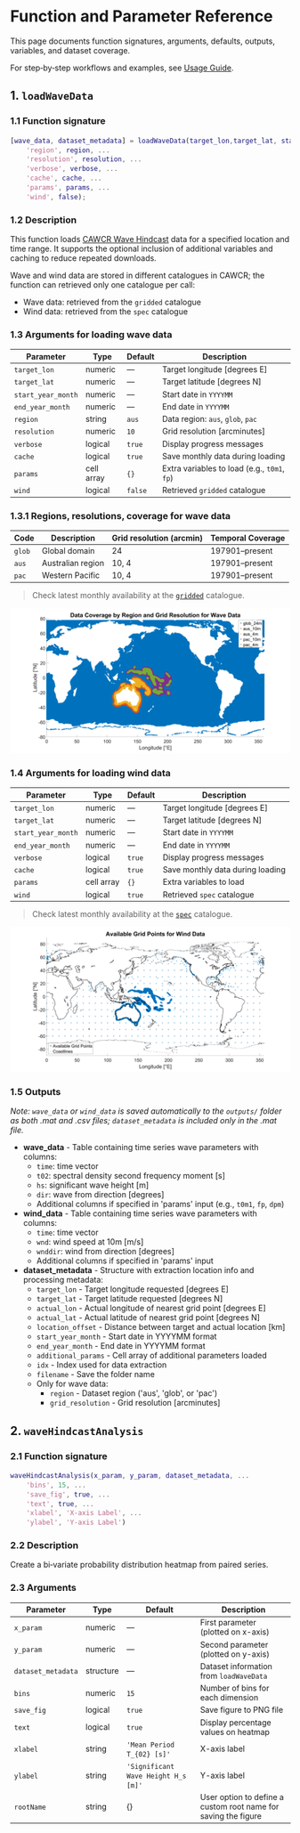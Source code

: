 # Function and Parameter Reference

This page documents function signatures, arguments, defaults, outputs, variables, and dataset coverage.

For step‑by‑step workflows and examples, see [Usage Guide](usage.md).

## 1. `loadWaveData`

### 1.1 Function signature

```matlab
[wave_data, dataset_metadata] = loadWaveData(target_lon,target_lat, start_year_month, end_year_month, ...
    'region', region, ...
    'resolution', resolution, ...
    'verbose', verbose, ...
    'cache', cache, ...
    'params', params, ...
    'wind', false);
```

### 1.2 Description

This function loads [CAWCR Wave Hindcast](https://researchdata.edu.au/cawcr-wave-hindcast-aggregated-collection/1401722#:~:text=Organisation%26rft,4%20degree%20%2824%20arcminute) data for a specified location and time range. It supports the optional inclusion of additional variables and caching to reduce repeated downloads.

Wave and wind data are stored in different catalogues in CAWCR; the function can retrieved only one catalogue per call:

- Wave data: retrieved from the `gridded` catalogue
- Wind data: retrieved from the `spec` catalogue

### 1.3 Arguments for loading wave data

| Parameter          | Type       | Default | Description                                  |
| ------------------ | ---------- | ------- | -------------------------------------------- |
| `target_lon`       | numeric    | —       | Target longitude [degrees E]                 |
| `target_lat`       | numeric    | —       | Target latitude [degrees N]                  |
| `start_year_month` | numeric    | —       | Start date in `YYYYMM`                       |
| `end_year_month`   | numeric    | —       | End date in `YYYYMM`                         |
| `region`           | string     | `aus`   | Data region: `aus`, `glob`, `pac`            |
| `resolution`       | numeric    | `10`    | Grid resolution [arcminutes]                 |
| `verbose`          | logical    | `true`  | Display progress messages                    |
| `cache`            | logical    | `true`  | Save monthly data during loading             |
| `params`           | cell array | `{}`    | Extra variables to load (e.g., `t0m1`, `fp`) |
| `wind`             | logical    | `false` | Retrieved `gridded` catalogue                |

### 1.3.1 Regions, resolutions, coverage for wave data

| Code   | Description       | Grid resolution (arcmin) | Temporal Coverage |
| ------ | ----------------- | ------------------------ | ----------------- |
| `glob` | Global domain     | 24                       | 197901–present    |
| `aus`  | Australian region | 10, 4                    | 197901–present    |
| `pac`  | Western Pacific   | 10, 4                    | 197901–present    |

> Check latest monthly availability at the [`gridded`](https://data-cbr.csiro.au/thredds/catalog/catch_all/CMAR_CAWCR-Wave_archive/CAWCR_Wave_Hindcast_aggregate/gridded/catalog.html) catalogue.

![Data Coverage by Region and Resolution](figures/dataCoverage_gridded.png)

### 1.4 Arguments for loading wind data

| Parameter          | Type       | Default | Description                      |
| ------------------ | ---------- | ------- | -------------------------------- |
| `target_lon`       | numeric    | —       | Target longitude [degrees E]     |
| `target_lat`       | numeric    | —       | Target latitude [degrees N]      |
| `start_year_month` | numeric    | —       | Start date in `YYYYMM`           |
| `end_year_month`   | numeric    | —       | End date in `YYYYMM`             |
| `verbose`          | logical    | `true`  | Display progress messages        |
| `cache`            | logical    | `true`  | Save monthly data during loading |
| `params`           | cell array | `{}`    | Extra variables to load          |
| `wind`             | logical    | `true`  | Retrieved `spec` catalogue       |

> Check latest monthly availability at the [`spec`](https://data-cbr.csiro.au/thredds/catalog/catch_all/CMAR_CAWCR-Wave_archive/CAWCR_Wave_Hindcast_aggregate/spec/catalog.html) catalogue.

![Available Grind Points for spec Catalogue](figures/dataCoverage_spec.png)

### 1.5 Outputs

_Note: `wave_data` or `wind_data` is saved automatically to the `outputs/` folder as both .mat and .csv files; `dataset_metadata` is included only in the .mat file._

- **wave_data** - Table containing time series wave parameters with columns:
  - `time`: time vector
  - `t02`: spectral density second frequency moment [s]
  - `hs`: significant wave height [m]
  - `dir`: wave from direction [degrees]
  - Additional columns if specified in 'params' input (e.g., `t0m1`, `fp`, `dpm`)
- **wind_data** - Table containing time series wave parameters with columns:
  - `time`: time vector
  - `wnd`: wind speed at 10m [m/s]
  - `wnddir`: wind from direction [degrees]
  - Additional columns if specified in 'params' input
- **dataset_metadata** - Structure with extraction location info and processing metadata:
  - `target_lon` - Target longitude requested [degrees E]
  - `target_lat` - Target latitude requested [degrees N]
  - `actual_lon` - Actual longitude of nearest grid point [degrees E]
  - `actual_lat` - Actual latitude of nearest grid point [degrees N]
  - `location_offset` - Distance between target and actual location [km]
  - `start_year_month` - Start date in YYYYMM format
  - `end_year_month` - End date in YYYYMM format
  - `additional_params` - Cell array of additional parameters loaded
  - `idx` - Index used for data extraction
  - `filename` - Save the folder name
  - Only for wave data:
    - `region` - Dataset region ('aus', 'glob', or 'pac')
    - `grid_resolution` - Grid resolution [arcminutes]

## 2. `waveHindcastAnalysis`

### 2.1 Function signature

```matlab
waveHindcastAnalysis(x_param, y_param, dataset_metadata, ...
    'bins', 15, ...
    'save_fig', true, ...
    'text', true, ...
    'xlabel', 'X-axis Label', ...
    'ylabel', 'Y-axis Label')
```

### 2.2 Description

Create a bi‑variate probability distribution heatmap from paired series.

### 2.3 Arguments

| Parameter          | Type      | Default                             | Description                                                    |
| ------------------ | --------- | ----------------------------------- | -------------------------------------------------------------- |
| `x_param`          | numeric   | —                                   | First parameter (plotted on x-axis)                            |
| `y_param`          | numeric   | —                                   | Second parameter (plotted on y-axis)                           |
| `dataset_metadata` | structure | —                                   | Dataset information from `loadWaveData`                        |
| `bins`             | numeric   | `15`                                | Number of bins for each dimension                              |
| `save_fig`         | logical   | `true`                              | Save figure to PNG file                                        |
| `text`             | logical   | `true`                              | Display percentage values on heatmap                           |
| `xlabel`           | string    | `'Mean Period T_{02} [s]'`          | X-axis label                                                   |
| `ylabel`           | string    | `'Significant Wave Height H_s [m]'` | Y-axis label                                                   |
| `rootName`         | string    | {}                                  | User option to define a custom root name for saving the figure |
